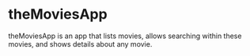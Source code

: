 # theMoviesApp
theMoviesApp is an app that lists movies, allows searching within these movies, and shows details about any movie.
